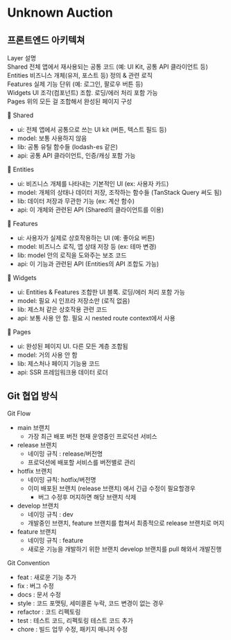 # Unknown Auction
## 프론트엔드 아키텍쳐
Layer	설명  
Shared	전체 앱에서 재사용되는 공통 코드 (예: UI Kit, 공통 API 클라이언트 등)  
Entities	비즈니스 개체(유저, 포스트 등) 정의 & 관련 로직  
Features	실제 기능 단위 (예: 로그인, 팔로우 버튼 등)  
Widgets	UI 조각(컴포넌트) 조합. 로딩/에러 처리 포함 가능  
Pages	위의 모든 걸 조합해서 완성된 페이지 구성  


🧱 Shared
- ui: 전체 앱에서 공통으로 쓰는 UI kit (버튼, 텍스트 필드 등)
- model: 보통 사용하지 않음
- lib: 공통 유틸 함수들 (lodash-es 같은)
- api: 공통 API 클라이언트, 인증/캐싱 포함 가능

🧩 Entities
- ui: 비즈니스 개체를 나타내는 기본적인 UI (ex: 사용자 카드)
- model: 개체의 상태나 데이터 저장, 조작하는 함수들 (TanStack Query 써도 됨)
- lib: 데이터 저장과 무관한 기능 (ex: 계산 함수)
- api: 이 개체와 관련된 API (Shared의 클라이언트를 이용)

🧰 Features
- ui: 사용자가 실제로 상호작용하는 UI (예: 좋아요 버튼)
- model: 비즈니스 로직, 앱 상태 저장 등 (ex: 테마 변경)
- lib: model 안의 로직을 도와주는 보조 코드
- api: 이 기능과 관련된 API (Entities의 API 조합도 가능)

🧱 Widgets
- ui: Entities & Features 조합한 UI 블록. 로딩/에러 처리 포함 가능
- model: 필요 시 인프라 저장소만 (로직 없음)
- lib: 제스처 같은 상호작용 관련 코드
- api: 보통 사용 안 함. 필요 시 nested route context에서 사용

📄 Pages
- ui: 완성된 페이지 UI. 다른 모든 계층 조합됨
- model: 거의 사용 안 함
- lib: 제스처나 페이지 기능용 코드
- api: SSR 프레임워크용 데이터 로더

## Git 협업 방식
Git Flow

* main 브랜치
    * 가장 최근 배포 버전 현재 운영중인 프로덕션 서비스
* release 브랜치
    * 네이밍 규칙 : release/버전명
    * 프로덕션에 배포할 서비스를 버전별로 관리
* hotfix 브랜치
    * 네이밍 규칙: hotfix/버전명
    * 이미 배포된 브랜치 (release 브랜치) 에서 긴급 수정이 필요할경우
        * 버그 수정후 머지하면 해당 브랜치 삭제
* develop 브랜치
    * 네이밍 규칙 : dev
    * 개발중인 브랜치, feature 브랜치를 합쳐서 최종적으로 release 브랜치로 머지
* feature 브랜치
    * 네이밍 규칙 : feature
    * 새로운 기능을 개발하기 위한 브랜치 develop 브랜치를 pull 해와서 개발진행

Git Convention

* feat : 새로운 기능 추가
* fix : 버그 수정
* docs : 문서 수정
* style : 코드 포맷팅, 세미콜론 누락, 코드 변경이 없는 경우
* refactor : 코드 리펙토링
* test : 테스트 코드, 리펙토링 테스트 코드 추가
* chore : 빌드 업무 수정, 패키지 매니저 수정



